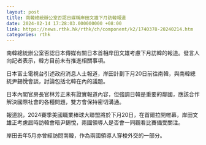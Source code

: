 ```yaml
---
layout: post
title: 南韓總統辦公室否認日媒稱岸田文雄下月訪韓報道
date: 2024-02-14 17:28:03.000000000 +08:00
link: https://news.rthk.hk/rthk/ch/component/k2/1740378-20240214.htm
categories: rthk
---
```


南韓總統辦公室否認日本傳媒有關日本首相岸田文雄考慮下月訪韓的報道。發言人向記者表示，韓方目前未有推進相關事項。

日本富士電視台引述政府消息人士報道，岸田計劃下月20日前往南韓，與南韓總統尹錫悅會談，討論包括北韓在內的議題。

日本內閣官房長官林芳正未有證實報道內容，但強調日韓是重要的鄰國，應該合作解決國際社會的各種問題，雙方會保持密切溝通。

報道說，2024賽季美國職業棒球大聯盟將於下月20日，在首爾拉開帷幕，岸田文雄正考慮屆時訪韓會晤尹錫悅，兩國領導人是否會一同觀看比賽備受關注。

岸田去年5月亦曾經訪問南韓，作為兩國領導人穿梭外交的一部分。
